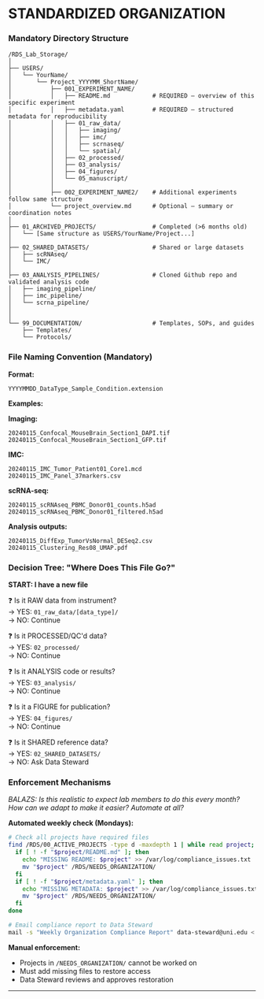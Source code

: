 # STANDARDIZED ORGANIZATION

### Mandatory Directory Structure

```
/RDS_Lab_Storage/
│
├── USERS/
│   └── YourName/
│       └── Project_YYYYMM_ShortName/
│           ├── 001_EXPERIMENT_NAME/
│           │   ├── README.md            # REQUIRED – overview of this specific experiment
│           │   ├── metadata.yaml        # REQUIRED – structured metadata for reproducibility
│           │   ├── 01_raw_data/
│           │   │   ├── imaging/
│           │   │   ├── imc/
│           │   │   ├── scrnaseq/
│           │   │   └── spatial/
│           │   ├── 02_processed/
│           │   ├── 03_analysis/
│           │   ├── 04_figures/
│           │   └── 05_manuscript/
│           │
│           ├── 002_EXPERIMENT_NAME2/    # Additional experiments follow same structure
│           └── project_overview.md      # Optional – summary or coordination notes
│
├── 01_ARCHIVED_PROJECTS/                # Completed (>6 months old)
│   └── [Same structure as USERS/YourName/Project...]
│
├── 02_SHARED_DATASETS/                  # Shared or large datasets
│   ├── scRNAseq/
│   └── IMC/
│
├── 03_ANALYSIS_PIPELINES/               # Cloned Github repo and validated analysis code
│   ├── imaging_pipeline/
│   ├── imc_pipeline/
│   └── scrna_pipeline/
│          
│
└── 99_DOCUMENTATION/                    # Templates, SOPs, and guides
    ├── Templates/
    └── Protocols/
```

### File Naming Convention (Mandatory)

**Format:**
```
YYYYMMDD_DataType_Sample_Condition.extension
```

**Examples:**

**Imaging:**
```
20240115_Confocal_MouseBrain_Section1_DAPI.tif
20240115_Confocal_MouseBrain_Section1_GFP.tif
```

**IMC:**
```
20240115_IMC_Tumor_Patient01_Core1.mcd
20240115_IMC_Panel_37markers.csv
```

**scRNA-seq:**
```
20240115_scRNAseq_PBMC_Donor01_counts.h5ad
20240115_scRNAseq_PBMC_Donor01_filtered.h5ad
```

**Analysis outputs:**
```
20240115_DiffExp_TumorVsNormal_DESeq2.csv
20240115_Clustering_Res08_UMAP.pdf
```

### Decision Tree: "Where Does This File Go?"

**START: I have a new file**

❓ Is it RAW data from instrument?  
   → YES: `01_raw_data/[data_type]/`  
   → NO: Continue

❓ Is it PROCESSED/QC'd data?  
   → YES: `02_processed/`  
   → NO: Continue

❓ Is it ANALYSIS code or results?  
   → YES: `03_analysis/`  
   → NO: Continue

❓ Is it a FIGURE for publication?  
   → YES: `04_figures/`  
   → NO: Continue

❓ Is it SHARED reference data?  
   → YES: `02_SHARED_DATASETS/`  
   → NO: Ask Data Steward

### Enforcement Mechanisms

*BALAZS: Is this realistic to expect lab members to do this every month? How can we adapt to make it easier? Automate at all?*

**Automated weekly check (Mondays):**

```bash
# Check all projects have required files
find /RDS/00_ACTIVE_PROJECTS -type d -maxdepth 1 | while read project; do
  if [ ! -f "$project/README.md" ]; then
    echo "MISSING README: $project" >> /var/log/compliance_issues.txt
    mv "$project" /RDS/NEEDS_ORGANIZATION/
  fi
  if [ ! -f "$project/metadata.yaml" ]; then
    echo "MISSING METADATA: $project" >> /var/log/compliance_issues.txt
    mv "$project" /RDS/NEEDS_ORGANIZATION/
  fi
done

# Email compliance report to Data Steward
mail -s "Weekly Organization Compliance Report" data-steward@uni.edu < /var/log/compliance_issues.txt
```

**Manual enforcement:**

- Projects in `/NEEDS_ORGANIZATION/` cannot be worked on
- Must add missing files to restore access
- Data Steward reviews and approves restoration

---